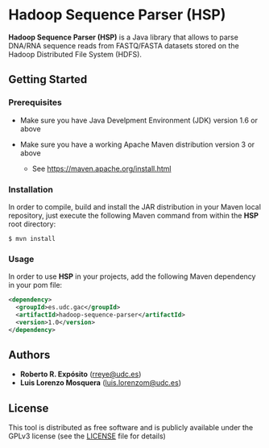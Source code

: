 # Hadoop Sequence Parser (HSP)

**Hadoop Sequence Parser (HSP)** is a Java library that allows to parse DNA/RNA sequence reads from FASTQ/FASTA datasets stored on the Hadoop Distributed File System (HDFS).

## Getting Started

### Prerequisites

* Make sure you have Java Develpment Environment (JDK) version 1.6 or above

* Make sure you have a working Apache Maven distribution version 3 or above
  * See https://maven.apache.org/install.html

### Installation

In order to compile, build and install the JAR distribution in your Maven local repository, just execute the following Maven command from within the **HSP** root directory:

```
$ mvn install
```
### Usage

In order to use **HSP** in your projects, add the following Maven dependency in your pom file:

```xml
<dependency>
  <groupId>es.udc.gac</groupId>
  <artifactId>hadoop-sequence-parser</artifactId>
  <version>1.0</version>
</dependency>
```

## Authors

* **Roberto R. Expósito** (rreye@udc.es)
* **Luis Lorenzo Mosquera** (luis.lorenzom@udc.es)

## License

This tool is distributed as free software and is publicly available under 
the GPLv3 license (see the [LICENSE](LICENSE) file for details)
